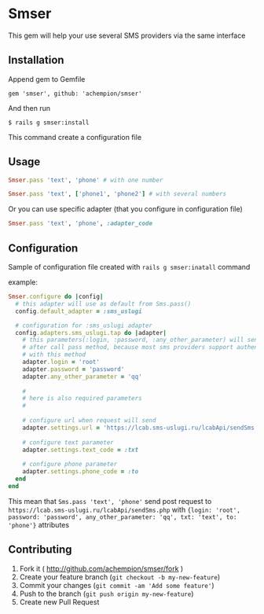 # Smser

This gem will help your use several SMS providers via the same interface

## Installation

Append gem to Gemfile

    gem 'smser', github: 'achempion/smser'
    
And then run

    $ rails g smser:install 
    
This command create a configuration file

## Usage

```ruby
Smser.pass 'text', 'phone' # with one number

Smser.pass 'text', ['phone1', 'phone2'] # with several numbers
```

Or you can use specific adapter (that you configure in configuration file)
```ruby
Smser.pass 'text', 'phone', :adapter_code
```

## Configuration

Sample of configuration file created with `rails g smser:inatall` command

example:
```ruby
Smser.configure do |config|
  # this adapter will use as default from Sms.pass()
  config.default_adapter = :sms_uslugi

  # configuration for :sms_uslugi adapter
  config.adapters.sms_uslugi.tap do |adapter|
    # this parameters(:login, :password, :any_other_parameter) will send with every post request
    # after call pass method, because most sms providers support authentification and configuration
    # with this method
    adapter.login = 'root'
    adapter.password = 'password'
    adapter.any_other_parameter = 'qq'
    
    #
    # here is also required parameters
    #
    
    # configure url when request will send
    adapter.settings.url = 'https://lcab.sms-uslugi.ru/lcabApi/sendSms.php'
    
    # configure text parameter
    adapter.settings.text_code = :txt
    
    # configure phone parameter
    adapter.settings.phone_code = :to
  end
end
```

This mean that `Sms.pass 'text', 'phone'` send post request to `https://lcab.sms-uslugi.ru/lcabApi/sendSms.php`
with `{login: 'root', password: 'password', any_other_parameter: 'qq', txt: 'text', to: 'phone'}` attributes

## Contributing

1. Fork it ( http://github.com/achempion/smser/fork )
2. Create your feature branch (`git checkout -b my-new-feature`)
3. Commit your changes (`git commit -am 'Add some feature'`)
4. Push to the branch (`git push origin my-new-feature`)
5. Create new Pull Request
